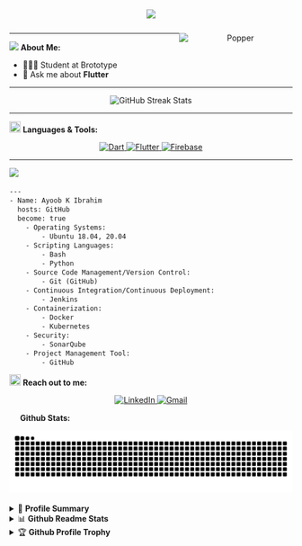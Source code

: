 <h1 align="center">
  <img src="https://readme-typing-svg.herokuapp.com/?font=Righteous&size=35&center=true&vCenter=true&width=500&height=70&color=5F1885&duration=4000&lines=Hi+There!+%F0%9F%91%8B;+I'm+AYOOB+KI🚀;" />
</h1>

<!-- Right side image -->
<div align="center">
  <img align="right" width="40%" src="https://owlbertsio-resized.s3.amazonaws.com/Popper.psd.full.png" alt="Popper">
</div>

---

<img src="https://media.giphy.com/media/WUlplcMpOCEmTGBtBW/giphy.gif" height="20"> **About Me:**
- 👨🏻‍💻 Student at Brototype  
- 💬 Ask me about **Flutter**

---

<p align="center">
   <img src="https://github-readme-streak-stats.herokuapp.com/?user=Ayoobkibrahim&theme=radical" alt="GitHub Streak Stats"/>
</p>

---

<img src="https://media.giphy.com/media/j2pOGeGYKe2xCCKwfi/giphy.gif" width="20" height="20"> **Languages & Tools:**

<p align="center"> 
  <a href="https://dart.dev/overview" target="_blank">
    <img src="https://cdn.jsdelivr.net/gh/devicons/devicon/icons/dart/dart-original.svg" alt="Dart" width="40" height="40"/> 
  </a>
  <a href="https://docs.flutter.dev/" target="_blank">
    <img src="https://cdn.jsdelivr.net/gh/devicons/devicon/icons/flutter/flutter-original.svg" alt="Flutter" width="40" height="40"/> 
  </a>
  <a href="https://firebase.google.com/docs" target="_blank">
    <img src="https://cdn.worldvectorlogo.com/logos/firebase-1.svg" alt="Firebase" width="40" height="40"/> 
  </a>
</p>

---
<img src="https://readme-typing-svg.herokuapp.com?color=red&size=12&width=180&height=18&lines=A+little+more+about+me...;">

```
---
- Name: Ayoob K Ibrahim
  hosts: GitHub
  become: true
    - Operating Systems:
        - Ubuntu 18.04, 20.04
    - Scripting Languages:
        - Bash
        - Python  
    - Source Code Management/Version Control:
        - Git (GitHub)
    - Continuous Integration/Continuous Deployment:
        - Jenkins
    - Containerization:
        - Docker
        - Kubernetes
    - Security:
        - SonarQube
    - Project Management Tool:
        - GitHub

```
<img src="https://media.giphy.com/media/LnQjpWaON8nhr21vNW/giphy.gif" width="20" height="20"> **Reach out to me:**  

<p align="center">
  <a href="https://www.linkedin.com/in/ayoob-k-ibrahim" target="_blank">
    <img src="https://img.shields.io/badge/-LinkedIn-0e76a8?style=flat-square&logo=Linkedin&logoColor=white" alt="LinkedIn"/>
  </a>
  <a href="mailto:ayoobkibrahim01@gmail.com" target="_blank">
    <img src="https://img.shields.io/badge/-Gmail-EA4335?style=flat-square&logo=Gmail&logoColor=white" alt="Gmail"/>
  </a>
</p>


 
<img src="https://media.giphy.com/media/c8knYYZ5vzC8V6tpMI/giphy.gif" width="15" height="15"> **Github Stats:**
<div align="center">
<picture>
  <source media="(prefers-color-scheme: dark)" srcset="https://raw.githubusercontent.com/Ayoobkibrahim/Ayoobkibrahim/output/github-contribution-grid-snake-dark.svg">
  <source media="(prefers-color-scheme: light)" srcset="https://raw.githubusercontent.com/Ayoobkibrahim/Ayoobkibrahim/output/github-contribution-grid-snake.svg">
  <img alt="github contribution grid snake animation" src="https://raw.githubusercontent.com/Ayoobkibrahim/Ayoobkibrahim/output/github-contribution-grid-snake.svg">
</picture>

</div>
<br />
<details>
  <summary>📜 <b>Profile Summary</b></summary>
  <a align="center" href="https://github.com/Ayoobkibrahim?tab=repositories">
    <p align="center">
      <img src="https://github-profile-summary-cards.vercel.app/api/cards/profile-details?username=Ayoobkibrahim&theme=github_dark" alt="my github stats"/>&nbsp;
    </p>
  </a>
</details>


<details>
  <summary>📊 <b>Github Readme Stats</b></summary>
  <br />
  <p align="center">
    <a href="https://github.com/Ayoobkibrahim">
      <img align="center" width="430" src="https://github-readme-stats.vercel.app/api?username=Ayoobkibrahim&layout=compact&theme=radical&langs_count=6" />
    </a>
  </p>
</details>


<details>
  <summary>🏆 <b>Github Profile Trophy</b></summary>
  <br />
  <p align="center">
    <a href="https://github.com/Ayoobkibrahim">
      <img src="https://github-profile-trophy.vercel.app/?username=Ayoobkibrahim&column=8&theme=darkhub"/>
    </a>
  </p>
</details>
